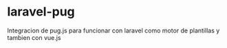 # laravel-pug
Integracion de pug.js para funcionar con laravel como motor de plantillas y tambien con vue.js
